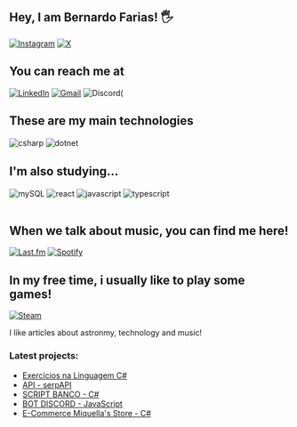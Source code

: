 ## Hey, I am Bernardo Farias! 🖐️

[![Instagram](https://img.shields.io/badge/Instagram-E4405F?style=for-the-badge&logo=instagram&logoColor=white)](https://instagram.com/fariass.be)
[![X](https://img.shields.io/badge/X-%23000000.svg?style=for-the-badge&logo=X&logoColor=white)](https://www.x.com/fariasxyz)

## You can reach me at
[![LinkedIn](https://img.shields.io/badge/LinkedIn-0077B5?style=for-the-badge&logo=linkedin&logoColor=white)](https://www.linkedin.com/in/bernardo-vale-farias)
[![Gmail](https://img.shields.io/badge/Gmail-D14836?style=for-the-badge&logo=gmail&logoColor=white)](mailto:bernardovalede@gmail.com)
![Discord](https://img.shields.io/badge/Discord-%235865F2.svg?style=for-the-badge&logo=discord&logoColor=white)(

## These are my main technologies

<div style="display: inline_block">
  <img align="center" alt="csharp" src="https://img.shields.io/badge/C%23-239120?style=for-the-badge&logo=c-sharp&logoColor=white"](https://learn.microsoft.com/pt-br/dotnet/csharp/) />
  <img align="center" alt="dotnet" src="https://img.shields.io/badge/.NET-5C2D91?style=for-the-badge&logo=.net&logoColor=white"](https://dotnet.microsoft.com/pt-br/) />
  
## I'm also studying...

<div style="display: inline_block">
    <img align="center" alt="mySQL" src="https://img.shields.io/badge/mysql-4479A1.svg?style=for-the-badge&logo=mysql&logoColor=white" />
    <img align="center" alt="react" src="https://img.shields.io/badge/React-20232A?style=for-the-badge&logo=react&logoColor=61DAFB" />
    <img align="center" alt="javascript" src="https://img.shields.io/badge/javascript-%23323330.svg?style=for-the-badge&logo=javascript&logoColor=%23F7DF1E" />
    <img align="center" alt="typescript" src="https://img.shields.io/badge/typescript-%23007ACC.svg?style=for-the-badge&logo=typescript&logoColor=white" />
</div><br/>

## When we talk about music, you can find me here!

[![Last.fm](https://img.shields.io/badge/last.fm-D51007?style=for-the-badge&logo=last.fm&logoColor=white)](https://www.last.fm/user/Negativado)
[![Spotify](https://img.shields.io/badge/Spotify-1ED760?style=for-the-badge&logo=spotify&logoColor=white)](https://open.spotify.com/user/bernardovalede?si=3e217d3df56a4ee1)

## In my free time, i usually like to play some games!

[![Steam](https://img.shields.io/badge/steam-%23000000.svg?style=for-the-badge&logo=steam&logoColor=white)](https://steamcommunity.com/id/fariass_bernardo/)

I like articles about astronmy, technology and music!

### Latest projects:
- [Exercícios na Linguagem C#](https://github.com/fariass07/csharp)<br/>
- [API - serpAPI](https://github.com/fariass07/serpAPI)<br/>
- [SCRIPT BANCO - C#](https://github.com/fariass07/BANCO-VIRTUAL-C-)<br/>
- [BOT DISCORD - JavaScript](https://github.com/fariass07/BOT-DISCORD)<br/>
- [E-Commerce Miquella's Store - C#](https://github.com/fariass07/Miquellas-Store)<br/>
